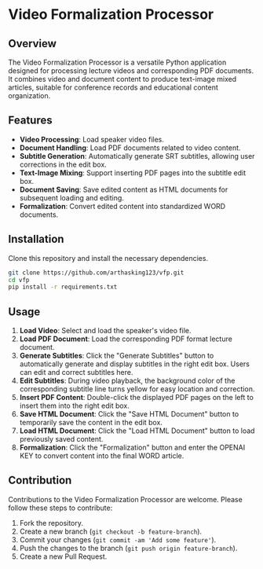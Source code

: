 
# Video Formalization Processor

## Overview
The Video Formalization Processor is a versatile Python application designed for processing lecture videos and corresponding PDF documents. It combines video and document content to produce text-image mixed articles, suitable for conference records and educational content organization.

## Features
- **Video Processing**: Load speaker video files.
- **Document Handling**: Load PDF documents related to video content.
- **Subtitle Generation**: Automatically generate SRT subtitles, allowing user corrections in the edit box.
- **Text-Image Mixing**: Support inserting PDF pages into the subtitle edit box.
- **Document Saving**: Save edited content as HTML documents for subsequent loading and editing.
- **Formalization**: Convert edited content into standardized WORD documents.

## Installation
Clone this repository and install the necessary dependencies.

```bash
git clone https://github.com/arthasking123/vfp.git
cd vfp
pip install -r requirements.txt
```

## Usage
1. **Load Video**: Select and load the speaker's video file.
2. **Load PDF Document**: Load the corresponding PDF format lecture document.
3. **Generate Subtitles**: Click the "Generate Subtitles" button to automatically generate and display subtitles in the right edit box. Users can edit and correct subtitles here.
4. **Edit Subtitles**: During video playback, the background color of the corresponding subtitle line turns yellow for easy location and correction.
5. **Insert PDF Content**: Double-click the displayed PDF pages on the left to insert them into the right edit box.
6. **Save HTML Document**: Click the "Save HTML Document" button to temporarily save the content in the edit box.
7. **Load HTML Document**: Click the "Load HTML Document" button to load previously saved content.
8. **Formalization**: Click the "Formalization" button and enter the OPENAI KEY to convert content into the final WORD article.

## Contribution
Contributions to the Video Formalization Processor are welcome. Please follow these steps to contribute:

1. Fork the repository.
2. Create a new branch (`git checkout -b feature-branch`).
3. Commit your changes (`git commit -am 'Add some feature'`).
4. Push the changes to the branch (`git push origin feature-branch`).
5. Create a new Pull Request.
